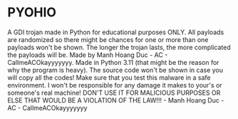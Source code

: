 # PYOHIO
A GDI trojan made in Python for educational purposes ONLY.
All payloads are randomized so there might be chances for one or more than one payloads won't be shown.
The longer the trojan lasts, the more complicated the payloads will be.
Made by Manh Hoang Duc - AC - CallmeACOkayyyyyyy.
Made in Python 3.11 (that might be the reason for why the program is heavy). 
The source code won't be shown in case you will copy all the codes!
Make sure that you test this malware in a safe environment. I won't be responsible for any damage it makes to your's or someone's real machine!
DON'T USE IT FOR MALICIOUS PURPOSES OR ELSE THAT WOULD BE A VIOLATION OF THE LAW!!!
                                       - Manh Hoang Duc - AC - CallmeACOkayyyyyyy
